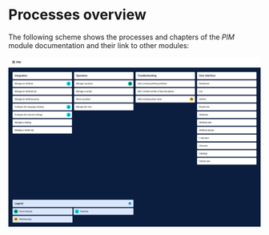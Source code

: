 # Processes overview

The following scheme shows the processes and chapters of the *PIM* module documentation and their link to other modules:

![PIM Process](../../Assets/Screenshots/PIM/ProcessPIM.png "PIM Process")
